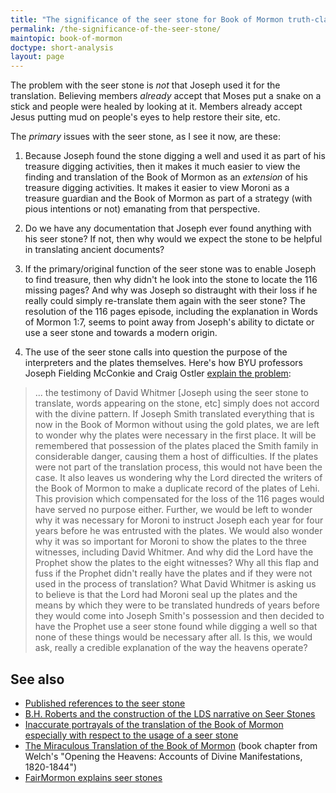 ```yaml
---
title: "The significance of the seer stone for Book of Mormon truth-claims"
permalink: /the-significance-of-the-seer-stone/
maintopic: book-of-mormon
doctype: short-analysis
layout: page
---
```


The problem with the seer stone is *not* that Joseph used it for the translation.  Believing members *already* accept that Moses put a snake on a stick and people were healed by looking at it.  Members already accept Jesus putting mud on people's eyes to help restore their site, etc.

The *primary* issues with the seer stone, as I see it now, are these:

1. Because Joseph found the stone digging a well and used it as part of his treasure digging activities, then it makes it much easier to view the finding and translation of the Book of Mormon as an *extension* of his treasure digging activities.  It makes it easier to view Moroni as a treasure guardian and the Book of Mormon as part of a strategy (with pious intentions or not) emanating from that perspective.

1. Do we have any documentation that Joseph ever found anything with his seer stone?  If not, then why would we expect the stone to be helpful in translating ancient documents?

1. If the primary/original function of the seer stone was to enable Joseph to find treasure, then why didn't he look into the stone to locate the 116 missing pages?  And why was Joseph so distraught with their loss if he really could simply re-translate them again with the seer stone?  The resolution of the 116 pages episode, including the explanation in Words of Mormon 1:7, seems to point away from Joseph's ability to dictate or use a seer stone and towards a modern origin.

1. The use of the seer stone calls into question the purpose of the interpreters and the plates themselves.  Here's how BYU professors Joseph Fielding McConkie and Craig Ostler [explain the problem](https://emp.byui.edu/SatterfieldB/Rel121/Process%20of%20Translating%20the%20BofM.pdf):

>  ... the testimony of David Whitmer [Joseph using the seer stone to translate, words appearing on the stone, etc] simply does not accord with the divine pattern. If Joseph Smith translated everything that is now in the Book of Mormon without using the gold plates, we are left to wonder why the plates were necessary in the first place. It will be remembered that possession of the plates placed the Smith family in considerable danger, causing them a host of difficulties. If the plates were not part of the translation process, this would not have been the case. It also leaves us wondering why the Lord directed the writers of the Book of Mormon to make a duplicate record of the plates of Lehi. This provision which compensated for the loss of the 116 pages would have served no purpose either. Further, we would be left to wonder why it was necessary for Moroni to instruct Joseph each year for four years before he was entrusted with the plates. We would also wonder why it was so important for Moroni to show the plates to the three witnesses, including David Whitmer. And why did the Lord have the Prophet show the plates to the eight witnesses? Why all this flap and fuss if the Prophet didn't really have the plates and if they were not used in the process of translation? What David Whitmer is asking us to believe is that the Lord had Moroni seal up the plates and the means by which they were to be translated hundreds of years before they would come into Joseph Smith's possession and then decided to have the Prophet use a seer stone found while digging a well so that none of these things would be necessary after all.  Is this, we would ask, really a credible explanation of the way the heavens operate?

## See also

* [Published references to the seer stone](https://www.docdroid.net/dzZ3eVO/early-references-to-the-seer-stone-in-official-church-literature-v03-pdf)
* [B.H. Roberts and the construction of the LDS narrative on Seer Stones](http://mormonscholar.org/b-h-roberts-and-the-construction-of-the-lds-narrative-on-seer-stones/)
* [Inaccurate portrayals of the translation of the Book of Mormon especially with respect to the usage of a seer stone](https://www.docdroid.net/C32AVOh/deliberate-deception-related-to-the-seer-stone-pdf)
* [The Miraculous Translation of the Book of Mormon](https://archive.bookofmormoncentral.org/content/miraculous-translation-book-mormon) (book chapter from Welch's "Opening the Heavens: Accounts of Divine Manifestations, 1820-1844")
* [FairMormon explains seer stones](https://www.docdroid.net/YUWL2TM/fairmormon-seer-stone-r2-pdf)
